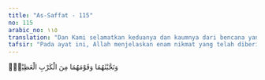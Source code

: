 ```yaml
---
title: "As-Saffat - 115"
no: 115
arabic_no: ١١٥
translation: "Dan Kami selamatkan keduanya dan kaumnya dari bencana yang besar,"
tafsir: "Pada ayat ini, Allah menjelaskan enam nikmat yang telah diberikan kepada Musa dan Harun. Nikmat-nikmat itu ialah\n\nPertama, Musa, Harun, dan kaumnya diselamatkan dari bencana yang besar. Sejak lama, orang Israil hidup di Mesir di bawah kekuasaan Fir'aun. Mereka disuruh melakukan pekerjaan yang berat dengan paksa dan diperlakukan sebagai budak belian. Bahkan anak laki-laki mereka banyak yang dibunuh dan anak-anak perempuan dibiarkan hidup atas perintah dan ramalan dukun-dukun yang mengelilingi Fir'aun. Hampir saja mereka mengalami kemusnahan, jika Musa dan Harun tidak datang menyelamatkan mereka.\n\nKedua, di samping tertolongnya mereka dari kejaran Fir'aun, bahkan Firaun tenggelam di dasar laut, Bani Israil berhasil pula mengalahkan musuh-musuh lainnya, dan merebut kembali negeri-negeri mereka. Mereka kembali dapat mengumpulkan harta kekayaan yang mereka peroleh sepanjang hidup, menjadi bangsa yang kuat, serta memiliki kekuatan dan kekuasaan hingga memiliki negara yang besar seperti zaman raja Talut dan Daud. Firman Allah:\n\nMaka mereka mengalahkannya dengan izin Allah, dan Daud membunuh Jalut. Kemudian Allah memberinya (Daud) kerajaan, dan hikmah, dan mengajarinya apa yang Dia kehendaki¦. (al-Baqarah/2: 251)"
---
```

وَنَجَّيْنٰهُمَا وَقَوْمَهُمَا مِنَ الْكَرْبِ الْعَظِيْمِۚ 